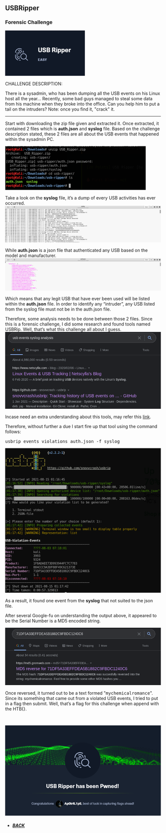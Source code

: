 ## **USBRipper**
### Forensic Challenge

![usb.png](https://raw.githubusercontent.com/Ap0k4L1p5/Ap0k4L1p5.github.io/master/content/pages/folder/walkthrough/USBRipper/usb.png)

CHALLENGE DESCRIPTION:

There is a sysadmin, who has been dumping all the USB events on his Linux host all the year... Recently, some bad guys managed to steal some data from his machine when they broke into the office. Can you help him to put a tail on the intruders? Note: once you find it, "crack" it.

---

Start with downloading the zip file given and extracted it.
Once extracted, it contained 2 files which is **auth.json** and **syslog** file. Based on the challenge description stated, these 2 files are all about the USB events that happened within the sysadmin PC.

![unzip.png](https://raw.githubusercontent.com/Ap0k4L1p5/Ap0k4L1p5.github.io/master/content/pages/folder/walkthrough/USBRipper/unzip.png) 

Take a look on the **syslog** file, it’s a dump of every USB activities has ever occurred.
![syslog.png](https://raw.githubusercontent.com/Ap0k4L1p5/Ap0k4L1p5.github.io/master/content/pages/folder/walkthrough/USBRipper/syslog.png)

While **auth.json** is a json file that authenticated any USB based on the model and manufacturer.
![auth.png](https://raw.githubusercontent.com/Ap0k4L1p5/Ap0k4L1p5.github.io/master/content/pages/folder/walkthrough/USBRipper/auth.png)

Which means that any legit USB that have ever been used will be listed within the **auth.json** file. In order to identify any “intruder”, any USB listed from the syslog file must not be in the auth.json file.

Therefore, some analysis needs to be done between those 2 files. Since this is a forensic challenge, I did some research and found tools named USBRip. Well, that’s what this challenge all about I guess.
![G.png](https://raw.githubusercontent.com/Ap0k4L1p5/Ap0k4L1p5.github.io/master/content/pages/folder/walkthrough/USBRipper/G.png) 

Incase need an extra understanding about this tools, may refer this [link](https://github.com/snovvcrash/usbrip).

Therefore, without further a due I start fire up that tool using the command follows:

<kbd>usbrip events violations auth.json -f syslog</kbd>

![usbrip.png](https://raw.githubusercontent.com/Ap0k4L1p5/Ap0k4L1p5.github.io/master/content/pages/folder/walkthrough/USBRipper/usbrip.png)

As a result, it found one event from the **syslog** that not suited to the json file. 

After several Google-fu on understanding the output above, it appeared to be the Serial Number is a MD5 encoded string.

![md5.png](https://raw.githubusercontent.com/Ap0k4L1p5/Ap0k4L1p5.github.io/master/content/pages/folder/walkthrough/USBRipper/md5.png)

Once reversed, it turned out to be a text formed "<samp>mychemicalromance</samp>". Since its something that came out from a violated USB events, I tried to put in a flag then submit. Well, that’s a flag for this challenge when append with the HTB{}. 

<br>

![ez.png](https://raw.githubusercontent.com/Ap0k4L1p5/Ap0k4L1p5.github.io/master/content/pages/folder/walkthrough/USBRipper/ez.png)

*  ##### [BACK](/content/pages/writeup.html "Back to Homepage")
 
